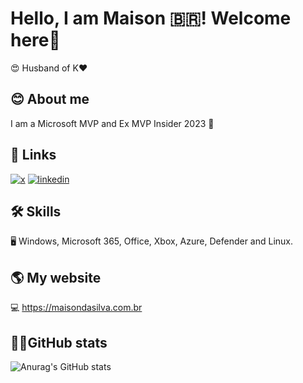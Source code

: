 # Hello, I am Maison 🇧🇷! Welcome here👋
😍 Husband of K❤️

## 😊 About me

I am a Microsoft MVP and Ex MVP Insider 2023 🚀

## 🔗 Links
[![x](https://img.shields.io/badge/x-1DA1F2?style=for-the-badge&logo=x&logoColor=white)](https://x.com/maisondasilva)
[![linkedin](https://img.shields.io/badge/linkedin-0A66C2?style=for-the-badge&logo=linkedin&logoColor=white)](https://www.linkedin.com/in/maisondasilva/)

## 🛠 Skills
🖥️ Windows, Microsoft 365, Office, Xbox, Azure, Defender and Linux.

## 🌎 My website
💻 https://maisondasilva.com.br

## 👩‍💻GitHub stats
![Anurag's GitHub stats](https://github-readme-stats.vercel.app/api?username=maisondasilva&show_icons=true&theme=transparent)
